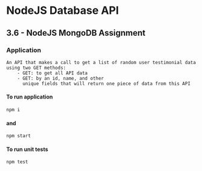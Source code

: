 # NodeJS Database API 

## 3.6 - NodeJS MongoDB Assignment

### Application
``` shell
An API that makes a call to get a list of random user testimonial data using two GET methods:
    - GET: to get all API data
    - GET: by an id, name, and other 
      unique fields that will return one piece of data from this API
```

#### To run application
``` shell
npm i
```
#### and
``` shell
npm start
```
#### To run unit tests
``` shell
npm test
```